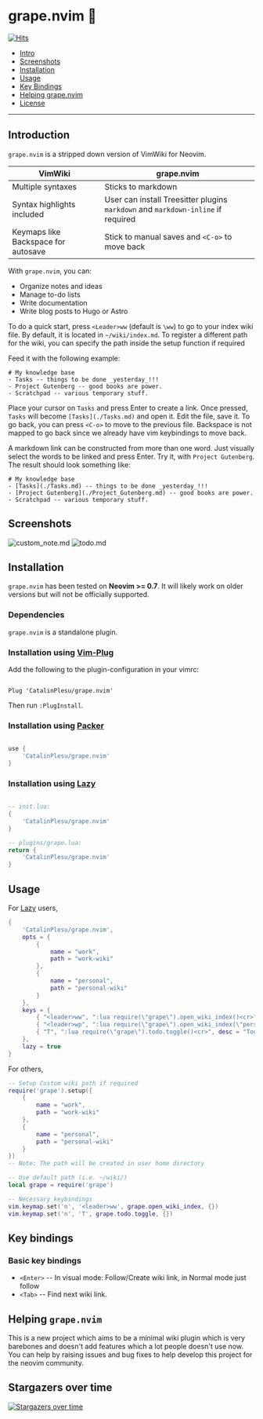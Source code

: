 # grape.nvim 🍇

[![Hits](https://hits.sh/github.com/CatalinPlesu/grape.nvim.svg)](https://hits.sh/github.com/CatalinPlesu/grape.nvim/)

- [Intro](#introduction)
- [Screenshots](#screenshots)
- [Installation](#installation)
- [Usage](#usage)
- [Key Bindings](#key-bindings)
- [Helping grape.nvim](#helping-grapenvim)
- [License](./LICENSE)

----

## Introduction

`grape.nvim` is a stripped down version of VimWiki for Neovim. 

| VimWiki | grape.nvim |
|---|---|
| Multiple syntaxes | Sticks to markdown |
| Syntax highlights included | User can install Treesitter plugins `markdown` and `markdown-inline` if required |
| Keymaps like Backspace for autosave | Stick to manual saves and `<C-o>` to move back |

With `grape.nvim`, you can:

- Organize notes and ideas
- Manage to-do lists
- Write documentation
- Write blog posts to Hugo or Astro

To do a quick start, press `<Leader>ww` (default is `\ww`) to go to your index
wiki file. By default, it is located in `~/wiki/index.md`.
To register a different path for the wiki, you can specify the path inside the 
setup function if required

Feed it with the following example:

```text
# My knowledge base
- Tasks -- things to be done _yesterday_!!!
- Project Gutenberg -- good books are power.
- Scratchpad -- various temporary stuff.
```

Place your cursor on `Tasks` and press Enter to create a link. Once pressed,
`Tasks` will become `[Tasks](./Tasks.md)` and open it. Edit the file, save it.
To go back, you can press `<C-o>` to move to the previous file. Backspace is not 
mapped to go back since we already have vim keybindings to move back.

A markdown link can be constructed from more than one word. Just visually
select the words to be linked and press Enter. Try it, with `Project Gutenberg`.
The result should look something like:

```text
# My knowledge base
- [Tasks](./Tasks.md) -- things to be done _yesterday_!!!
- [Project Gutenberg](./Project_Gutenberg.md) -- good books are power.
- Scratchpad -- various temporary stuff.
```

## Screenshots

![custom_note.md](https://u.cubeupload.com/serenevoid/6JqlpX.png)
![todo.md](https://u.cubeupload.com/serenevoid/6JqlpX.png)

## Installation

`grape.nvim` has been tested on **Neovim >= 0.7**. It will likely work on older
versions but will not be officially supported.

### Dependencies

`grape.nvim` is a standalone plugin.

### Installation using [Vim-Plug](https://github.com/junegunn/vim-plug)

Add the following to the plugin-configuration in your vimrc:

```vim

Plug 'CatalinPlesu/grape.nvim'

```

Then run `:PlugInstall`.

### Installation using [Packer](https://github.com/wbthomason/packer.nvim)

```lua

use {
    'CatalinPlesu/grape.nvim'
}

```

### Installation using [Lazy](https://github.com/folke/lazy.nvim)

```lua

-- init.lua:
{
    'CatalinPlesu/grape.nvim'
}

-- plugins/grape.lua:
return {
    'CatalinPlesu/grape.nvim'
}

```

## Usage

For [Lazy](https://github.com/folke/lazy.nvim) users,
```lua
{
    'CatalinPlesu/grape.nvim',
    opts = {
        {
            name = "work",
            path = "work-wiki"
        },
        {
            name = "personal",
            path = "personal-wiki"
        }
    },
    keys = {
        { "<leader>ww", ":lua require(\"grape\").open_wiki_index()<cr>", desc = "Open Wiki index" },
        { "<leader>wp", ":lua require(\"grape\").open_wiki_index(\"personal\")<cr>", desc = "Open index of personal wiki" },
        { "T", ":lua require(\"grape\").todo.toggle()<cr>", desc = "Toggle Markdown Task" }
    },
    lazy = true
}
```

For others,
```lua
-- Setup Custom wiki path if required
require('grape').setup({
    {
        name = "work",
        path = "work-wiki"
    },
    {
        name = "personal",
        path = "personal-wiki"
    }
})
-- Note: The path will be created in user home directory

-- Use default path (i.e. ~/wiki/)
local grape = require('grape')

-- Necessary keybindings
vim.keymap.set('n', '<leader>ww', grape.open_wiki_index, {})
vim.keymap.set('n', 'T', grape.todo.toggle, {})
```

## Key bindings

### Basic key bindings

- `<Enter>` -- In visual mode: Follow/Create wiki link, in Normal mode just follow
- `<Tab>` -- Find next wiki link.

## Helping `grape.nvim`

This is a new project which aims to be a minimal wiki plugin which is very barebones
and doesn't add features which a lot people doesn't use now. You can help by raising issues 
and bug fixes to help develop this project for the neovim community.

## Stargazers over time

[![Stargazers over time](https://starchart.cc/CatalinPlesu/grape.nvim.svg)](https://starchart.cc/CatalinPlesu/grape.nvim)
